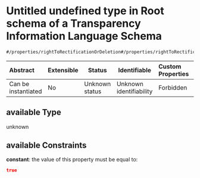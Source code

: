 # Untitled undefined type in Root schema of a Transparency Information Language Schema

```txt
#/properties/rightToRectificationOrDeletion#/properties/rightToRectificationOrDeletion/if/properties/available
```




| Abstract            | Extensible | Status         | Identifiable            | Custom Properties | Additional Properties | Access Restrictions | Defined In                                                           |
| :------------------ | ---------- | -------------- | ----------------------- | :---------------- | --------------------- | ------------------- | -------------------------------------------------------------------- |
| Can be instantiated | No         | Unknown status | Unknown identifiability | Forbidden         | Allowed               | none                | [tilt-schema.json\*](../out/tilt-schema.json "open original schema") |

## available Type

unknown

## available Constraints

**constant**: the value of this property must be equal to:

```json
true
```
